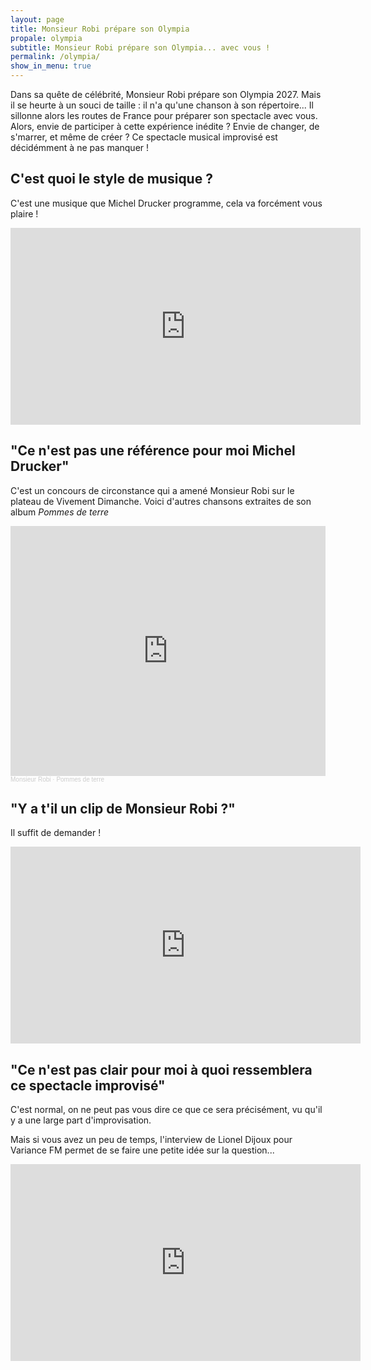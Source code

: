 ```yaml
---
layout: page
title: Monsieur Robi prépare son Olympia
propale: olympia
subtitle: Monsieur Robi prépare son Olympia... avec vous !
permalink: /olympia/
show_in_menu: true
---
```

Dans sa quête de célébrité, Monsieur Robi prépare son Olympia 2027. Mais il se heurte à un souci de taille : il n'a qu'une chanson à son répertoire... Il sillonne alors les routes de France pour préparer son spectacle avec vous. Alors, envie de participer à cette expérience inédite ? Envie de changer, de s'marrer, et même de créer ? Ce spectacle musical improvisé est décidémment à ne pas manquer !

## C'est quoi le style de musique ?

C'est une musique que Michel Drucker programme, cela va forcément vous plaire !

<iframe width="560" height="315" src="https://www.youtube.com/embed/3s6wtXFY4H8?start=39" title="YouTube video player" frameborder="0" allow="accelerometer; autoplay; clipboard-write; encrypted-media; gyroscope; picture-in-picture" allowfullscreen=""></iframe>

## "Ce n'est pas une référence pour moi Michel Drucker"

C'est un concours de circonstance qui a amené Monsieur Robi sur le plateau de Vivement Dimanche.
Voici d'autres chansons extraites de son album _Pommes de terre_

<iframe width="100%" height="400" scrolling="no" frameborder="no" allow="autoplay" src="https://w.soundcloud.com/player/?url=https%3A//api.soundcloud.com/playlists/6794746&color=%23ff5500&auto_play=false&hide_related=false&show_comments=true&show_user=true&show_reposts=false&show_teaser=true&visual=true"></iframe><div style="font-size: 10px; color: #cccccc;line-break: anywhere;word-break: normal;overflow: hidden;white-space: nowrap;text-overflow: ellipsis; font-family: Interstate,Lucida Grande,Lucida Sans Unicode,Lucida Sans,Garuda,Verdana,Tahoma,sans-serif;font-weight: 100;"><a href="https://soundcloud.com/monsieurrobi" title="Monsieur Robi" target="_blank" style="color: #cccccc; text-decoration: none;">Monsieur Robi</a> · <a href="https://soundcloud.com/monsieurrobi/sets/pommes-de-terre" title="Pommes de terre" target="_blank" style="color: #cccccc; text-decoration: none;">Pommes de terre</a></div>

## "Y a t'il un clip de Monsieur Robi ?"

Il suffit de demander !

<iframe width="560" height="315" src="https://www.youtube.com/embed/kDd1gK3SGvM" title="YouTube video player" frameborder="0" allow="accelerometer; autoplay; clipboard-write; encrypted-media; gyroscope; picture-in-picture" allowfullscreen></iframe>

## "Ce n'est pas clair pour moi à quoi ressemblera ce spectacle improvisé"

C'est normal, on ne peut pas vous dire ce que ce sera précisément, vu qu'il y a une large part d'improvisation.

Mais si vous avez un peu de temps, l'interview de Lionel Dijoux pour Variance FM permet de se faire une petite idée sur la question...

<iframe width="560" height="315" src="https://www.youtube.com/embed/UHR7SiACFRg" title="YouTube video player" frameborder="0" allow="accelerometer; autoplay; clipboard-write; encrypted-media; gyroscope; picture-in-picture" allowfullscreen></iframe>
